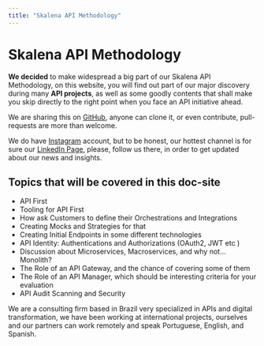 ```yaml
---
title: "Skalena API Methodology"
---
```


# Skalena API Methodology

**We decided** to make widespread a big part of our Skalena API Methodology, on this website, you will find out part of our major discovery during many **API projects**, as well as some goodly contents that shall make you skip directly to the right point when you face an API initiative ahead.

 We are sharing this on [GitHub](https://github.com/skalena/api-methodology),  anyone can clone it, or even contribute, pull-requests are more than welcome.

We do have [Instagram](https://www.instagram.com/skalena_hq/) account, but to be honest, our hottest channel is for sure our [LinkedIn Page](https://www.linkedin.com/company/skalena), please, follow us there, in order to get updated about our news and insights. 


## Topics that will be covered in this doc-site 

- API First
- Tooling for API First 
- How ask Customers to define their Orchestrations and Integrations
- Creating Mocks and Strategies for that 
- Creating Initial Endpoints in some different technologies
- API Identity: Authentications and Authorizations (OAuth2, JWT etc )
- Discussion about Microservices, Macroservices, and why not... Monolith? 
- The Role of an API Gateway, and the chance of covering some of them
- The Role of an API Manager, which should be interesting criteria for your evaluation
- API Audit Scanning and Security 

We are a consulting firm based in Brazil very specialized in APIs and digital transformation, we have been working at international projects, ourselves and our partners can work remotely and speak Portuguese, English, and Spanish.  